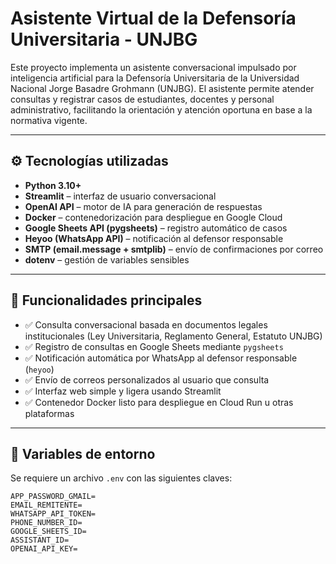# Asistente Virtual de la Defensoría Universitaria - UNJBG

Este proyecto implementa un asistente conversacional impulsado por inteligencia artificial para la Defensoría Universitaria de la Universidad Nacional Jorge Basadre Grohmann (UNJBG). El asistente permite atender consultas y registrar casos de estudiantes, docentes y personal administrativo, facilitando la orientación y atención oportuna en base a la normativa vigente.

---

## ⚙️ Tecnologías utilizadas

- **Python 3.10+**
- **Streamlit** – interfaz de usuario conversacional
- **OpenAI API** – motor de IA para generación de respuestas
- **Docker** – contenedorización para despliegue en Google Cloud
- **Google Sheets API (pygsheets)** – registro automático de casos
- **Heyoo (WhatsApp API)** – notificación al defensor responsable
- **SMTP (email.message + smtplib)** – envío de confirmaciones por correo
- **dotenv** – gestión de variables sensibles

---

## 🧩 Funcionalidades principales

- ✅ Consulta conversacional basada en documentos legales institucionales (Ley Universitaria, Reglamento General, Estatuto UNJBG)
- ✅ Registro de consultas en Google Sheets mediante `pygsheets`
- ✅ Notificación automática por WhatsApp al defensor responsable (`heyoo`)
- ✅ Envío de correos personalizados al usuario que consulta
- ✅ Interfaz web simple y ligera usando Streamlit
- ✅ Contenedor Docker listo para despliegue en Cloud Run u otras plataformas

---

## 🔐 Variables de entorno

Se requiere un archivo `.env` con las siguientes claves:

```env
APP_PASSWORD_GMAIL=
EMAIL_REMITENTE=
WHATSAPP_API_TOKEN=
PHONE_NUMBER_ID=
GOOGLE_SHEETS_ID=
ASSISTANT_ID=
OPENAI_API_KEY=
